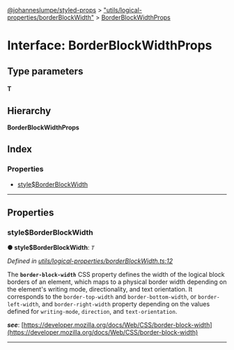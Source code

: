 [@johanneslumpe/styled-props](../README.md) > ["utils/logical-properties/borderBlockWidth"](../modules/_utils_logical_properties_borderblockwidth_.md) > [BorderBlockWidthProps](../interfaces/_utils_logical_properties_borderblockwidth_.borderblockwidthprops.md)

# Interface: BorderBlockWidthProps

## Type parameters
#### T 
## Hierarchy

**BorderBlockWidthProps**

## Index

### Properties

* [style$BorderBlockWidth](_utils_logical_properties_borderblockwidth_.borderblockwidthprops.md#style_borderblockwidth)

---

## Properties

<a id="style_borderblockwidth"></a>

###  style$BorderBlockWidth

**● style$BorderBlockWidth**: *`T`*

*Defined in [utils/logical-properties/borderBlockWidth.ts:12](https://github.com/johanneslumpe/styled-props/blob/8e709f1/src/utils/logical-properties/borderBlockWidth.ts#L12)*

The **`border-block-width`** CSS property defines the width of the logical block borders of an element, which maps to a physical border width depending on the element's writing mode, directionality, and text orientation. It corresponds to the `border-top-width` and `border-bottom-width`, or `border-left-width`, and `border-right-width` property depending on the values defined for `writing-mode`, `direction`, and `text-orientation`.

*__see__*: [https://developer.mozilla.org/docs/Web/CSS/border-block-width](https://developer.mozilla.org/docs/Web/CSS/border-block-width)

___

